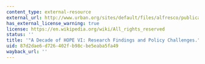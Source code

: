 ```yaml
---
content_type: external-resource
external_url: http://www.urban.org/sites/default/files/alfresco/publication-pdfs/411002-A-Decade-of-HOPE-VI.PDF
has_external_license_warning: true
license: https://en.wikipedia.org/wiki/All_rights_reserved
status: ''
title: '"A Decade of HOPE VI: Research Findings and Policy Challenges." (PDF)'
uid: 87d2dae6-d726-402f-b98c-be5eaba5fa49
wayback_url: ''
---
```

